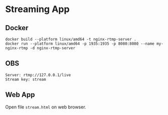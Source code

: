 # Streaming App

## Docker
```
docker build --platform linux/amd64 -t nginx-rtmp-server .
docker run --platform linux/amd64 -p 1935:1935 -p 8080:8080 --name my-nginx-rtmp -d nginx-rtmp-server
```

## OBS
```
Server: rtmp://127.0.0.1/live
Stream key: stream
```

## Web App

Open file `stream.html` on web browser.